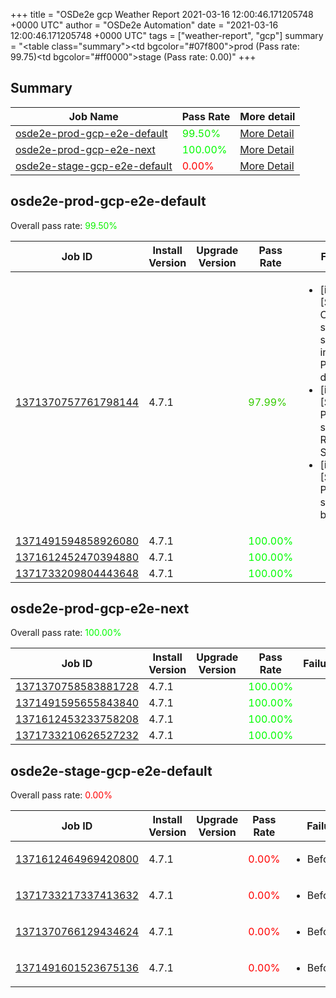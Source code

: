 +++
title = "OSDe2e gcp Weather Report 2021-03-16 12:00:46.171205748 +0000 UTC"
author = "OSDe2e Automation"
date = "2021-03-16 12:00:46.171205748 +0000 UTC"
tags = ["weather-report", "gcp"]
summary = "<table class=\"summary\"><tr><td bgcolor=\"#07f800\"></td><td>prod (Pass rate: 99.75)</td></tr><tr><td bgcolor=\"#ff0000\"></td><td>stage (Pass rate: 0.00)</td></tr></table>"
+++
## Summary

| Job Name | Pass Rate | More detail |
|----------|-----------|-------------|
|[osde2e-prod-gcp-e2e-default](https://prow.svc.ci.openshift.org/?job=osde2e-prod-gcp-e2e-default)| <span style="color:#0df200;">99.50%</span>|[More Detail](#osde2e-prod-gcp-e2e-default)|
|[osde2e-prod-gcp-e2e-next](https://prow.svc.ci.openshift.org/?job=osde2e-prod-gcp-e2e-next)| <span style="color:#01fe00;">100.00%</span>|[More Detail](#osde2e-prod-gcp-e2e-next)|
|[osde2e-stage-gcp-e2e-default](https://prow.svc.ci.openshift.org/?job=osde2e-stage-gcp-e2e-default)| <span style="color:#ff0000;">0.00%</span>|[More Detail](#osde2e-stage-gcp-e2e-default)|



## osde2e-prod-gcp-e2e-default

Overall pass rate: <span style="color:#0df200;">99.50%</span>

| Job ID | Install Version | Upgrade Version | Pass Rate | Failures |
|--------|-----------------|-----------------|-----------|----------|
[1371370757761798144](https://prow.ci.openshift.org/view/gs/origin-ci-test/logs/osde2e-prod-gcp-e2e-default/1371370757761798144) | 4.7.1 |  | <span style="color:#34cb00;">97.99%</span>|<ul><li>[install] [Suite: e2e] Cluster state should include Prometheus data</li><li>[install] [Suite: e2e] Pods should be Running or Succeeded</li><li>[install] [Suite: e2e] Pods should not be Failed</li></ul>
[1371491594858926080](https://prow.ci.openshift.org/view/gs/origin-ci-test/logs/osde2e-prod-gcp-e2e-default/1371491594858926080) | 4.7.1 |  | <span style="color:#01fe00;">100.00%</span>|
[1371612452470394880](https://prow.ci.openshift.org/view/gs/origin-ci-test/logs/osde2e-prod-gcp-e2e-default/1371612452470394880) | 4.7.1 |  | <span style="color:#01fe00;">100.00%</span>|
[1371733209804443648](https://prow.ci.openshift.org/view/gs/origin-ci-test/logs/osde2e-prod-gcp-e2e-default/1371733209804443648) | 4.7.1 |  | <span style="color:#01fe00;">100.00%</span>|



## osde2e-prod-gcp-e2e-next

Overall pass rate: <span style="color:#01fe00;">100.00%</span>

| Job ID | Install Version | Upgrade Version | Pass Rate | Failures |
|--------|-----------------|-----------------|-----------|----------|
[1371370758583881728](https://prow.ci.openshift.org/view/gs/origin-ci-test/logs/osde2e-prod-gcp-e2e-next/1371370758583881728) | 4.7.1 |  | <span style="color:#01fe00;">100.00%</span>|
[1371491595655843840](https://prow.ci.openshift.org/view/gs/origin-ci-test/logs/osde2e-prod-gcp-e2e-next/1371491595655843840) | 4.7.1 |  | <span style="color:#01fe00;">100.00%</span>|
[1371612453233758208](https://prow.ci.openshift.org/view/gs/origin-ci-test/logs/osde2e-prod-gcp-e2e-next/1371612453233758208) | 4.7.1 |  | <span style="color:#01fe00;">100.00%</span>|
[1371733210626527232](https://prow.ci.openshift.org/view/gs/origin-ci-test/logs/osde2e-prod-gcp-e2e-next/1371733210626527232) | 4.7.1 |  | <span style="color:#01fe00;">100.00%</span>|



## osde2e-stage-gcp-e2e-default

Overall pass rate: <span style="color:#ff0000;">0.00%</span>

| Job ID | Install Version | Upgrade Version | Pass Rate | Failures |
|--------|-----------------|-----------------|-----------|----------|
[1371612464969420800](https://prow.ci.openshift.org/view/gs/origin-ci-test/logs/osde2e-stage-gcp-e2e-default/1371612464969420800) | 4.7.1 |  | <span style="color:#ff0000;">0.00%</span>|<ul><li>BeforeSuite</li></ul>
[1371733217337413632](https://prow.ci.openshift.org/view/gs/origin-ci-test/logs/osde2e-stage-gcp-e2e-default/1371733217337413632) | 4.7.1 |  | <span style="color:#ff0000;">0.00%</span>|<ul><li>BeforeSuite</li></ul>
[1371370766129434624](https://prow.ci.openshift.org/view/gs/origin-ci-test/logs/osde2e-stage-gcp-e2e-default/1371370766129434624) | 4.7.1 |  | <span style="color:#ff0000;">0.00%</span>|<ul><li>BeforeSuite</li></ul>
[1371491601523675136](https://prow.ci.openshift.org/view/gs/origin-ci-test/logs/osde2e-stage-gcp-e2e-default/1371491601523675136) | 4.7.1 |  | <span style="color:#ff0000;">0.00%</span>|<ul><li>BeforeSuite</li></ul>



